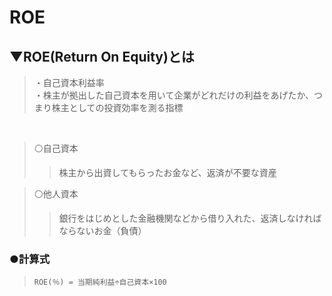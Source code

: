 # ROE

## ▼ROE(Return On Equity)とは
>・自己資本利益率<br>
>・株主が拠出した自己資本を用いて企業がどれだけの利益をあげたか、つまり株主としての投資効率を測る指標<br>
<br>

>⚪️自己資本<br>
>>株主から出資してもらったお金など、返済が不要な資産<br>

>⚪️他人資本<br>
>>銀行をはじめとした金融機関などから借り入れた、返済しなければならないお金（負債）<br>

### ●計算式
>`ROE(％) = 当期純利益÷自己資本×100`<br>
<br>

